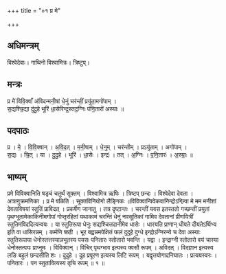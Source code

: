 +++
title = "०१ प्र मे"

+++
## अधिमन्त्रम्
विश्वेदेवाः। गाथिनो विश्वामित्रः। त्रिष्टुप्।

## मन्त्रः
प्र मे॑ विवि॒क्वाँ अ॑विदन्मनी॒षां धे॒नुं चर॑न्तीं॒ प्रयु॑ता॒मगो॑पाम् ।  
स॒द्यश्चि॒द्या दु॑दु॒हे भूरि॑ धा॒सेरिन्द्र॒स्तद॒ग्निः प॑नि॒तारो॑ अस्याः ॥

## पदपाठः
प्र । मे॒ । वि॒वि॒क्वान् । अ॒वि॒द॒त् । म॒नी॒षाम् । धे॒नुम् । चर॑न्तीम् । प्रऽयु॑ताम् । अगो॑पाम् ।  
स॒द्यः । चि॒त् । या । दु॒दु॒हे । भूरि॑ । धा॒सेः । इन्द्रः॑ । तत् । अ॒ग्निः । प॒नि॒तारः॑ । अ॒स्याः॒ ॥

## भाष्यम्
प्रमे विविक्वानिति षडृचं चतुर्थं सूक्तम् । विश्वामित्र ऋषिः । त्रिष्टप् छन्दः । विश्वेदेवा देवता । अत्रानुक्रमणिका । प्र मे षळिति । सूक्तविनियोगो लैङ्गिकः ॥विविक्वान्विवेकवानिन्द्रोऽगिन्र्वा मे मम मनीशां देवताविषयां स्तुतिं प्राविदत् । प्रकर्षेण जानातु । तत्र दृष्टान्तः । चरन्तीं यवस इतस्ततो गच्छन्तीं प्रयुतां पृथग्भूतामेकाकिनीमगोपां गोप्तृरहितां यथाकामं चरन्तिं धेनुं नवसूतिकां गामिव देवतानां प्रीणयित्रीं स्तुतिमविददित्यन्वयः । या स्तुतिरूपा धेनुः सद्यश्चित्तदानीमेव धासेः । धारयति प्राणान् धीयते दीयतेऽर्थिभ्य इति वा धासिरन्नम् । कर्मणि षष्ठी । भूर बह्वन्नमपेक्षितं फलं दुदुहे दुग्धे इन्द्रोऽग्निरन्ये च देवा अस्याः स्तुतिरूपाया धेनोस्तत्तस्यान्नभूतस्य पयसः पनितारः स्तोतारो भवन्ति । यद्वा । इन्द्राग्नी स्तोतारो वयं चास्या धेनोस्तत्पयः प्राप्नुमः । विविक्वान् । विचिर् पृथग्भाव इत्यस्य क्वसौ रूपम् । अविदत् । विदज्ञान इत्यस्य लङि बहुलं छन्दसीति शः । दुदुहे । दुह प्रपूरण इत्यस्य लिटि रूपम् । यद्वृत्तयोगादनिघातः । प्रत्ययस्वरः । पनितारः । पन स्तुतावित्यस्य तृचि रूपम् ॥ १ ॥